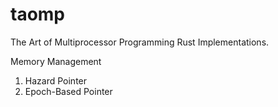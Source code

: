# taomp

The Art of Multiprocessor Programming Rust Implementations.

Memory Management

1. Hazard Pointer
2. Epoch-Based Pointer

